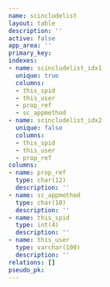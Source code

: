 ```yaml
---
name: scincludelist
layout: table
description: ''
active: false
app_area: ''
primary_key: 
indexes:
- name: scincludelist_idx1
  unique: true
  columns:
  - this_spid
  - this_user
  - prop_ref
  - sc_appmethod
- name: scincludelist_idx2
  unique: false
  columns:
  - this_spid
  - this_user
  - prop_ref
columns:
- name: prop_ref
  type: char(12)
  description: ''
- name: sc_appmethod
  type: char(10)
  description: ''
- name: this_spid
  type: int(4)
  description: ''
- name: this_user
  type: varchar(100)
  description: ''
relations: []
pseudo_pk: 
---
```


